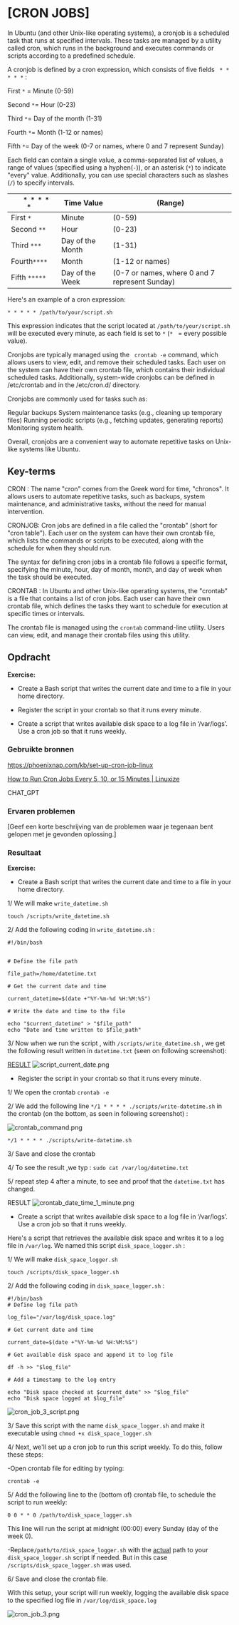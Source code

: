 # [CRON JOBS]

In Ubuntu (and other Unix-like operating systems), a cronjob is a scheduled task that runs at specified intervals. These tasks are managed by a utility called cron, which runs in the background and executes commands or scripts according to a predefined schedule.

A cronjob is defined by a cron expression, which consists of five fields `` * * * * *``  :

First `*` = Minute (0-59)

Second `*`= Hour (0-23)

Third `*`= Day of the month (1-31)

Fourth `*`= Month (1-12 or names)

Fifth `*`= Day of the week (0-7 or names, where 0 and 7 represent Sunday)

Each field can contain a single value, a comma-separated list of values, a range of values (specified using a hyphen(`-`)), or an asterisk (`*`) to indicate "every" value. Additionally, you can use special characters such as slashes (`/`) to specify intervals.

| `  * * * * *  ` | Time Value       | (Range)                                        |
| --------------- | ---------------- | ---------------------------------------------- |
| First `*`       | Minute           | (0-59)                                         |
| Second `**`     | Hour             | (0-23)                                         |
| Third `***`     | Day of the Month | (1-31)                                         |
| Fourth`****`    | Month            | (1-12 or names)                                |
| Fifth `*****`   | Day of the Week  | (0-7 or names, where 0 and 7 represent Sunday) |

Here's an example of a cron expression:

```
* * * * * /path/to/your/script.sh
```

   This expression indicates that the script located at ```/path/to/your/script.sh``` will be executed every minute, as each field is set to ``*`` (`*`   = every possible value).

Cronjobs are typically managed using the ``` crontab -e``` command, which allows users to view, edit, and remove their scheduled tasks. Each user on the system can have their own crontab file, which contains their individual scheduled tasks. Additionally, system-wide cronjobs can be defined in /etc/crontab and in the /etc/cron.d/ directory.

Cronjobs are commonly used for tasks such as:

Regular backups
System maintenance tasks (e.g., cleaning up temporary files)
Running periodic scripts (e.g., fetching updates, generating reports)
Monitoring system health.

Overall, cronjobs are a convenient way to automate repetitive tasks on Unix-like systems like Ubuntu.

## Key-terms

CRON : The name "cron" comes from the Greek word for time, "chronos". It allows users to automate repetitive tasks, such as backups, system maintenance, and administrative tasks, without the need for manual intervention.



CRONJOB: Cron jobs are defined in a file called the "crontab" (short for "cron table"). Each user on the system can have their own crontab file, which lists the commands or scripts to be executed, along with the schedule for when they should run.

The syntax for defining cron jobs in a crontab file follows a specific format, specifying the minute, hour, day of month, month, and day of week when the task should be executed.



CRONTAB : In Ubuntu and other Unix-like operating systems, the "crontab" is a file that contains a list of cron jobs. Each user can have their own crontab file, which defines the tasks they want to schedule for execution at specific times or intervals.

The crontab file is managed using the `crontab` command-line utility. Users can view, edit, and manage their crontab files using this utility. 

## Opdracht

**Exercise:**

- Create a Bash script that writes the current date and time to a file in your home directory.

- Register the script in your crontab so that it runs every minute.

- Create a script that writes available disk space to a log file in ‘/var/logs’. Use a cron job so that it runs weekly.

### Gebruikte bronnen

https://phoenixnap.com/kb/set-up-cron-job-linux

[How to Run Cron Jobs Every 5, 10, or 15 Minutes | Linuxize](https://linuxize.com/post/cron-jobs-every-5-10-15-minutes/)

CHAT_GPT  

### Ervaren problemen

[Geef een korte beschrijving van de problemen waar je tegenaan bent gelopen met je gevonden oplossing.]

### Resultaat

**Exercise:**

- Create a Bash script that writes the current date and time to a file in your home directory.

1/ We will make `write_datetime.sh`

```
touch /scripts/write_datetime.sh
```

2/ Add the following coding in `write_datetime.sh` :

```
#!/bin/bash


# Define the file path

file_path=/home/datetime.txt

# Get the current date and time

current_datetime=$(date +"%Y-%m-%d %H:%M:%S")

# Write the date and time to the file

echo "$current_datetime" > "$file_path"
echo "Date and time written to $file_path"
```

3/ Now when we run the script , with `/scripts/write_datetime.sh` , we get the following result written in `datetime.txt` (seen on following screenshot):

<u>RESULT</u>
![script_current_date.png](script_current_date.png)

- Register the script in your crontab so that it runs every minute.

1/ We open the crontab
  ```crontab -e```

2/ We add the following line `*/1 * * * * ./scripts/write-datetime.sh` in the crontab (on the bottom, as seen in following screenshot)  :

![crontab_command.png](crontab_command.png)

```
*/1 * * * * ./scripts/write-datetime.sh
```

3/ Save and close the crontab

4/ To see the result ,we typ : `sudo cat /var/log/datetime.txt`

5/ repeat step 4 after a minute,  to see and proof that the `datetime.txt` has changed.

RESULT
![crontab_date_time_1_minute.png](crontab_date_time_1_minute.png)

- Create a script that writes available disk space to a log file in ‘/var/logs’. Use a cron job so that it runs weekly.

Here's a script that retrieves the available disk space and writes it to a log file in ``/var/log``. We named this script `disk_space_logger.sh` :

1/ We will make `disk_space_logger.sh`

```
touch /scripts/disk_space_logger.sh
```

2/ Add the following coding in `disk_space_logger.sh` :

```
#!/bin/bash
# Define log file path

log_file="/var/log/disk_space.log"

# Get current date and time

current_date=$(date +"%Y-%m-%d %H:%M:%S")

# Get available disk space and append it to log file

df -h >> "$log_file"

# Add a timestamp to the log entry

echo "Disk space checked at $current_date" >> "$log_file"
echo "Disk space logged at $log_file"
```

![cron_job_3_script.png](cron_job_3_script.png)

3/ Save this script with the name ``disk_space_logger.sh`` and make it executable using `chmod +x disk_space_logger.sh `

4/ Next, we'll set up a cron job to run this script weekly. To do this, follow these steps:

-Open  crontab file for editing by typing:

```
crontab -e
```

5/ Add the following line to the (bottom of) crontab file, to schedule the script to run weekly:

```
0 0 * * 0 /path/to/disk_space_logger.sh
```

This line will run the script at midnight (00:00) every Sunday (day of the week 0).

-Replace`/path/to/disk_space_logger.sh` with the <u>actual</u> path to your `disk_space_logger.sh` script if needed. But in this case `/scripts/disk_space_logger.sh` was used.

6/ Save and close the crontab file.

With this setup, your script will run weekly, logging the available disk space to the specified log file in `/var/log/disk_space.log`

![cron_job_3.png](cron_job_3.png)
